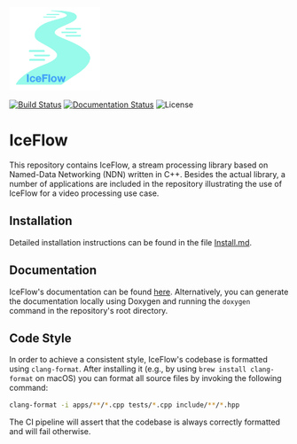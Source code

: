 <img src='iceflow_logo.png' alt="IceFlow Logo" height="150px">

[![Build Status](https://github.com/hsel-netsys/iceflow/actions/workflows/build.yml/badge.svg)](https://github.com/hsel-netsys/iceflow/actions/workflows/build.yml)
[![Documentation Status](https://img.shields.io/github/actions/workflow/status/hsel-netsys/iceflow/doxygen-gh-pages.yml?label=Documentation&link=https%3A%2F%2Fhsel-netsys.github.io%2Ficeflow)](https://hsel-netsys.github.io/iceflow)
![License](https://img.shields.io/github/license/hsel-netsys/iceflow)

# IceFlow

This repository contains IceFlow, a stream processing library based on
Named-Data Networking (NDN) written in C++.
Besides the actual library, a number of applications are included in the
repository illustrating the use of IceFlow for a video processing use case.

<!-- TODO: Expand README -->

## Installation

Detailed installation instructions can be found in the file [Install.md](Install.md).

## Documentation

IceFlow's documentation can be found [here](https://hsel-netsys.github.io/iceflow).
Alternatively, you can generate the documentation locally using Doxygen and
running the `doxygen` command in the repository's root directory.

## Code Style

In order to achieve a consistent style, IceFlow's codebase is formatted using
`clang-format`.
After installing it (e.g., by using `brew install clang-format` on macOS) you
can format all source files by invoking the following command:

```sh
clang-format -i apps/**/*.cpp tests/*.cpp include/**/*.hpp
```
The CI pipeline will assert that the codebase is always correctly
formatted and will fail otherwise.
